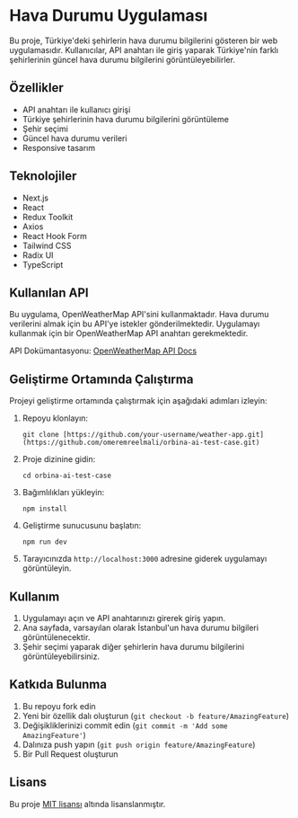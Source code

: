 # Hava Durumu Uygulaması

Bu proje, Türkiye'deki şehirlerin hava durumu bilgilerini gösteren bir web uygulamasıdır. Kullanıcılar, API anahtarı ile giriş yaparak Türkiye'nin farklı şehirlerinin güncel hava durumu bilgilerini görüntüleyebilirler.

## Özellikler

- API anahtarı ile kullanıcı girişi
- Türkiye şehirlerinin hava durumu bilgilerini görüntüleme
- Şehir seçimi
- Güncel hava durumu verileri
- Responsive tasarım

## Teknolojiler

- Next.js
- React
- Redux Toolkit
- Axios
- React Hook Form
- Tailwind CSS
- Radix UI
- TypeScript

## Kullanılan API

Bu uygulama, OpenWeatherMap API'sini kullanmaktadır. Hava durumu verilerini almak için bu API'ye istekler gönderilmektedir. Uygulamayı kullanmak için bir OpenWeatherMap API anahtarı gerekmektedir.

API Dokümantasyonu: [OpenWeatherMap API Docs](https://openweathermap.org/api)


## Geliştirme Ortamında Çalıştırma

Projeyi geliştirme ortamında çalıştırmak için aşağıdaki adımları izleyin:

1. Repoyu klonlayın:
   ```
   git clone [https://github.com/your-username/weather-app.git](https://github.com/omeremreelmali/orbina-ai-test-case.git)
   ```

2. Proje dizinine gidin:
   ```
   cd orbina-ai-test-case
   ```

3. Bağımlılıkları yükleyin:
   ```
   npm install
   ```

4. Geliştirme sunucusunu başlatın:
   ```
   npm run dev
   ```

5. Tarayıcınızda `http://localhost:3000` adresine giderek uygulamayı görüntüleyin.

## Kullanım

1. Uygulamayı açın ve API anahtarınızı girerek giriş yapın.
2. Ana sayfada, varsayılan olarak İstanbul'un hava durumu bilgileri görüntülenecektir.
3. Şehir seçimi yaparak diğer şehirlerin hava durumu bilgilerini görüntüleyebilirsiniz.

## Katkıda Bulunma

1. Bu repoyu fork edin
2. Yeni bir özellik dalı oluşturun (`git checkout -b feature/AmazingFeature`)
3. Değişikliklerinizi commit edin (`git commit -m 'Add some AmazingFeature'`)
4. Dalınıza push yapın (`git push origin feature/AmazingFeature`)
5. Bir Pull Request oluşturun

## Lisans

Bu proje [MIT lisansı](https://opensource.org/licenses/MIT) altında lisanslanmıştır.
